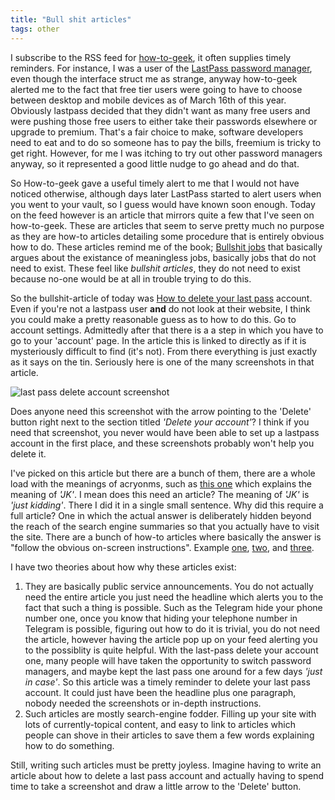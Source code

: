 ```yaml
---
title: "Bull shit articles"
tags: other
---
```




I subscribe to the RSS feed for [how-to-geek](https://www.howtogeek.com/), it often supplies timely reminders. For instance, I was a user of the [LastPass password manager](https://www.lastpass.com/), even though the interface struct me as strange, anyway how-to-geek alerted me to the fact that free tier users were going to have to choose between desktop and mobile devices as of March 16th of this year. Obviously lastpass decided that they didn't want as many free users and were pushing those free users to either take their passwords elsewhere or upgrade to premium. That's a fair choice to make, software developers need to eat and to do so someone has to pay the bills, freemium is tricky to get right. However, for me I was itching to try out other password managers anyway, so it represented a good little nudge to go ahead and do that.

So How-to-geek gave a useful timely alert to me that I would not have noticed otherwise, although days later LastPass started to alert users when you went to your vault, so I guess would have known soon enough. Today on the feed however is an article that mirrors quite a few that I've seen on how-to-geek. These are articles that seem to serve pretty much no purpose as they are how-to articles detailing some procedure that is entirely obvious how to do. These articles remind me of the book; [Bullshit jobs](https://en.wikipedia.org/wiki/Bullshit_Jobs) that basically argues about the existance of meaningless jobs, basically jobs that do not need to exist. These feel like *bullshit articles*, they do not need to exist because no-one would be at all in trouble trying to do this.

So the bullshit-article of today was [How to delete your last pass](https://www.howtogeek.com/714560/how-to-delete-your-lastpass-account/) account. Even if you're not a lastpass user **and** do not look at their website, I think you could make a pretty reasonable guess as to how to do this. Go to account settings. Admittedly after that there is a a step in which you have to go to your 'account' page. In the article this is linked to directly as if it is mysteriously difficult to find (it's not). From there everything is just exactly as it says on the tin. Seriously here is one of the many screenshots in that article.

![last pass delete account screenshot](https://www.howtogeek.com/wp-content/uploads/2021/02/Click-Delete-From-LastPass-Delete-Your-Account-Page.png)

Does anyone need this screenshot with the arrow pointing to the 'Delete' button right next to the section titled *'Delete your account'*? I think if you need that screenshot, you never would have been able to set up a lastpass account in the first place, and these screenshots probably won't help you delete it.

I've picked on this article but there are a bunch of them, there are a whole load with the meanings of acryonms, such as [this one](https://www.howtogeek.com/711555/what-does-jk-mean-and-how-do-you-use-it/) which explains the meaning of *'JK'*. I mean does this need an article? The meaning of *'JK'* is *'just kidding'*. There I did it in a single small sentence. Why did this require a full article? One in which the actual answer is deliberately hidden beyond the reach of the search engine summaries so that you actually have to visit the site. There are a bunch of how-to articles where basically the answer is "follow the obvious on-screen instructions". Example [one](https://www.howtogeek.com/709326/how-to-connect-bluetooth-headphones-to-a-nintendo-switch/), [two](https://www.howtogeek.com/713715/how-to-hide-your-phone-number-in-telegram/), and [three](https://www.howtogeek.com/710003/how-to-make-safari-always-open-your-previous-tabs-on-mac/).

I have two theories about how why these articles exist:
1. They are basically public service announcements. You do not actually need the entire article you just need the headline which alerts you to the fact that such a thing is possible. Such as the Telegram hide your phone number one, once you know that hiding your telephone number in Telegram is possible, figuring out how to do it is trivial, you do not need the article, however having the article pop up on your feed alerting you to the possiblity is quite helpful. With the last-pass delete your account one, many people will have taken the opportunity to switch password managers, and maybe kept the last pass one around for a few days *'just in case'*. So this article was a timely reminder to delete your last pass account. It could just have been the headline plus one paragraph, nobody needed the screenshots or in-depth instructions.
2. Such articles are mostly search-engine fodder. Filling up your site with lots of currently-topical content, and easy to link to articles which people can shove in their articles to save them a few words explaining how to do something.

Still, writing such articles must be pretty joyless. Imagine having to write an article about how to delete a last pass account and actually having to spend time to take a screenshot and draw a little arrow to the 'Delete' button. 
